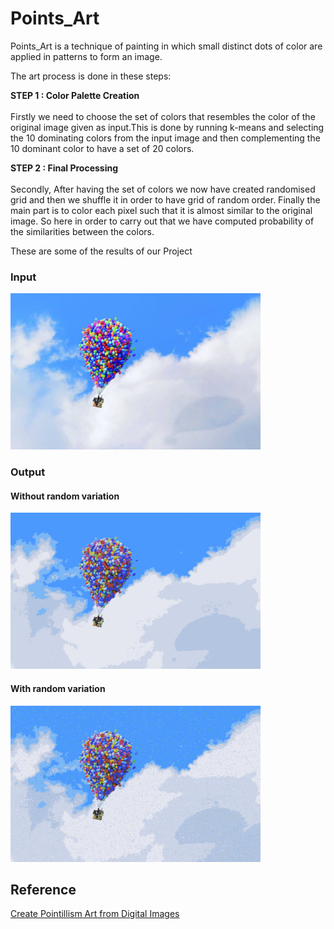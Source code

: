 # Points_Art
Points_Art is a technique of painting in which small distinct dots of color are applied in patterns to form an image.

The art process is done in these steps:

<b> STEP 1 : Color Palette Creation </b>
<br> 
<br>
Firstly we need to choose the set of colors that resembles the color of the original image given as input.This is done by 
running k-means and selecting the 10 dominating colors from the input image and then complementing the 10 dominant color to 
have a set of 20 colors. 

<b> STEP 2 : Final Processing </b>
<br>
<br> 
Secondly, After having the set of colors we now have created randomised grid and then we shuffle it in order to have grid of 
random order. Finally the main part is to color each pixel such that it is almost similar to the original image. So here in 
order to carry out that we have computed probability of the similarities between the colors.

These are some of the results of our Project
### Input 
<img src="./images/input/balloon.jpg" width="400px">

### Output
#### Without random variation
<img src="./images/output/balloon_out.png"  width="400px">

#### With random variation
<img src="./images/output/balloon_rand_out.png"  width="400px">

## Reference
<a href="https://web.stanford.edu/class/ee368/Project_Autumn_1516/Reports/Hong_Liu.pdf">
Create Pointillism Art from Digital Images </a>
